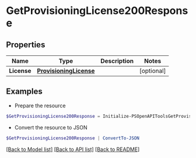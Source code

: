 # GetProvisioningLicense200Response
## Properties

Name | Type | Description | Notes
------------ | ------------- | ------------- | -------------
**License** | [**ProvisioningLicense**](ProvisioningLicense.md) |  | [optional] 

## Examples

- Prepare the resource
```powershell
$GetProvisioningLicense200Response = Initialize-PSOpenAPIToolsGetProvisioningLicense200Response  -License null
```

- Convert the resource to JSON
```powershell
$GetProvisioningLicense200Response | ConvertTo-JSON
```

[[Back to Model list]](../README.md#documentation-for-models) [[Back to API list]](../README.md#documentation-for-api-endpoints) [[Back to README]](../README.md)

